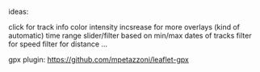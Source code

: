 ideas:

click for track info
color intensity incsrease for more overlays (kind of automatic)
time range slider/filter
    based on min/max dates of tracks
filter for speed
filter for distance
...



gpx plugin: https://github.com/mpetazzoni/leaflet-gpx

